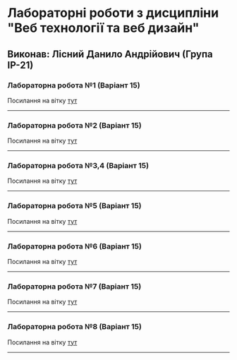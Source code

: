 # Лабораторні роботи з дисципліни "Веб технології та веб дизайн"

## Виконав: Лісний Данило Андрійович (Група ІР-21)

### Лабораторна робота №1 (Варіант 15)
Посилання на вітку [тут](https://github.com/Danko05/Web/tree/lab1)

***
### Лабораторна робота №2 (Варіант 15)
Посилання на вітку [тут](https://github.com/Danko05/Web/tree/lab2)

***
### Лабораторна робота №3,4 (Варіант 15)
Посилання на вітку [тут](https://github.com/Danko05/Web/tree/lab3%2C4)

***

### Лабораторна робота №5 (Варіант 15)
Посилання на вітку [тут](https://github.com/Danko05/Web/tree/lab5)

***

### Лабораторна робота №6 (Варіант 15)
Посилання на вітку [тут](https://github.com/Danko05/Web/tree/lab6)

***

### Лабораторна робота №7 (Варіант 15)
Посилання на вітку [тут](https://github.com/Danko05/Web/tree/lab7)

***

### Лабораторна робота №8 (Варіант 15)
Посилання на вітку [тут](https://github.com/Danko05/Web/tree/lab8)

***


